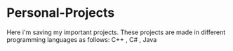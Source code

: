 # Personal-Projects
Here i'm saving my important projects.
These projects are made in different programming languages as follows: C++ , C# , Java

